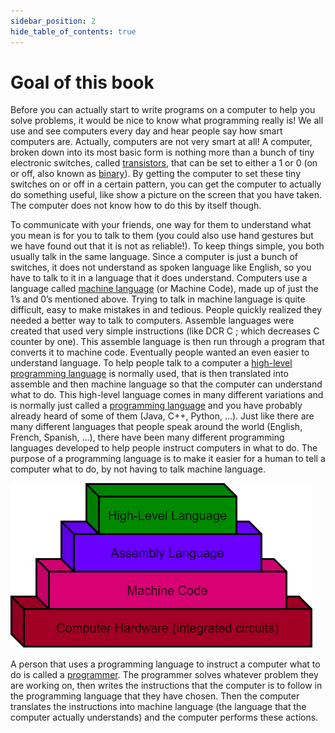 ```yaml
---
sidebar_position: 2
hide_table_of_contents: true
---
```


# Goal of this book

Before you can actually start to write programs on a computer to help you solve problems, it would be nice to know what programming really is! We all use and see computers every day and hear people say how smart computers are. Actually, computers are not very smart at all! A computer, broken down into its most basic form is nothing more than a bunch of tiny electronic switches, called [transistors](https://en.wikipedia.org/wiki/Transistors), that can be set to either a 1 or 0 (on or off, also known as [binary](https://en.wikipedia.org/wiki/Binary_number)). By getting the computer to set these tiny switches on or off in a certain pattern, you can get the computer to actually do something useful, like show a picture on the screen that you have taken. The computer does not know how to do this by itself though.

To communicate with your friends, one way for them to understand what you mean is for you to talk to them (you could also use hand gestures but we have found out that it is not as reliable!). To keep things simple, you both usually talk in the same language. Since a computer is just a bunch of switches, it does not understand as spoken language like English, so you have to talk to it in a language that it does understand. Computers use a language called [machine language](https://en.wikipedia.org/wiki/Machine_code) (or Machine Code), made up of just the 1’s and 0’s mentioned above. Trying to talk in machine language is quite difficult, easy to make mistakes in and tedious. People quickly realized they needed a better way to talk to computers. Assemble languages were created that used very simple instructions (like DCR C ; which decreases C counter by one). This assemble language is then run through a program that converts it to machine code. Eventually people wanted an even easier to understand language. To help people talk to a computer a [high-level programming language](https://en.wikipedia.org/wiki/High-level_programming_language) is normally used, that is then translated into assemble and then machine language so that the computer can understand what to do. This high-level language comes in many different variations and is normally just called a [programming language](https://en.wikipedia.org/wiki/Programming_language) and you have probably already heard of some of them (Java, C++, Python, …). Just like there are many different languages that people speak around the world (English, French, Spanish, …), there have been many different programming languages developed to help people instruct computers in what to do. The purpose of a programming language is to make it easier for a human to tell a computer what to do, by not having to talk machine language.

![image](./images/programming_language_levels.png)

A person that uses a programming language to instruct a computer what to do is called a [programmer](https://en.wikipedia.org/wiki/Programmer). The programmer solves whatever problem they are working on, then writes the instructions that the computer is to follow in the programming language that they have chosen. Then the computer translates the instructions into machine language (the language that the computer actually understands) and the computer performs these actions.